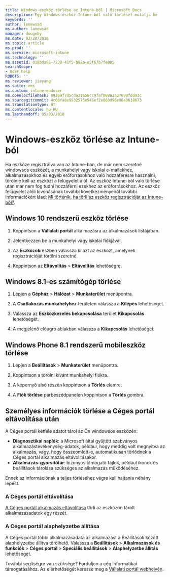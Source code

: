 ```yaml
---
title: Windows-eszköz törlése az Intune-ból | Microsoft Docs
description: Egy Windows-eszköz Intune-ból való törlését mutatja be
keywords: ''
author: lenewsad
ms.author: lanewsad
manager: dougeby
ms.date: 03/28/2018
ms.topic: article
ms.prod: ''
ms.service: microsoft-intune
ms.technology: ''
ms.assetid: 018bda65-7238-41f5-b92a-e5f67b7fe085
searchScope:
- User help
ROBOTS: ''
ms.reviewer: jieyang
ms.suite: ems
ms.custom: intune-enduser
ms.openlocfilehash: 89a69f7d5cda31658cc9faf068a2a37698fdd93c
ms.sourcegitcommit: 4c06fa8e9932575e546ef2e880d96e96a0618673
ms.translationtype: HT
ms.contentlocale: hu-HU
ms.lasthandoff: 05/03/2018
---
```

# <a name="remove-your-windows-device-from-intune"></a>Windows-eszköz törlése az Intune-ból

Ha eszköze regisztrálva van az Intune-ban, de már nem szeretné windowsos eszközét, a munkahelyi vagy iskolai e-mailekhez, alkalmazásokhoz és egyéb erőforrásokhoz való hozzáférésre használni, törölnie kell az eszközt a felügyelet alól. Az eszköz Intune-ból való törlése után már nem fog tudni hozzáférni ezekhez az erőforrásokhoz. Az eszköz felügyelet alóli kivonásának további következményeiről további információkért lásd: [Mi történik, ha törli az eszköz regisztrációját az Intune-ból?](what-happens-if-you-unenroll-your-device-from-intune-windows.md).

## <a name="remove-your-windows-10-device"></a>Windows 10 rendszerű eszköz törlése

1.  Koppintson a **Vállalati portál** alkalmazásra az alkalmazások listájában.

2.  Jelentkezzen be a munkahelyi vagy iskolai fiókjával.

3.  Az **Eszközök**részben válassza ki azt az eszközt, amelynek regisztrációját törölni szeretné.

4.  Koppintson az **Eltávolítás** &gt; **Eltávolítás** lehetőségre.

## <a name="remove-your-windows-81-computer"></a>Windows 8.1-es számítógép törlése

1.  Lépjen a **Gépház** &gt; **Hálózat** &gt; **Munkaterület** menüpontra.

2.  A **Csatlakozás munkahelyhez** területen válassza a **Kilépés** lehetőséget.

3.  Válassza az **Eszközkezelés bekapcsolása** terület **Kikapcsolás** lehetőségét.

4.  A megjelenő előugró ablakban válassza a **Kikapcsolás** lehetőséget.

## <a name="remove-your-windows-phone-81-mobile-device"></a>Windows Phone 8.1 rendszerű mobileszköz törlése

1.  Lépjen a **Beállítások** &gt; **Munkaterület** menüpontra.

2.  Koppintson a törölni kívánt munkahelyi fiókra.

3.  A képernyő alsó részén koppintson a **Törlés** elemre.

4.  A **Fiók törlése** párbeszédpanelen koppintson a **Törlés** gombra.

## <a name="removing-your-personal-information-after-removing-the-company-portal"></a>Személyes információk törlése a Céges portál eltávolítása után

A Céges portál kétféle adatot tárol az Ön windowsos eszközén:

-   **Diagnosztikai naplók**: a Microsoft által gyűjtött szabványos alkalmazástevékenység-adatok, például, hogy meddig volt megnyitva az alkalmazás, vagy, hogy összeomlott-e, automatikusan törlődnek a Céges portál alkalmazás eltávolításakor.
-   **Alkalmazás-gyorsítótár**: bizonyos támogató fájlok, például ikonok és beállítások tárolása szükséges az alkalmazás működéséhez.

Ennek az információnak a teljes törléséhez végre kell hajtania néhány lépést.

### <a name="uninstall-the-company-portal"></a>A Céges portál eltávolítása  

[A Céges portál alkalmazás eltávolítása](https://support.microsoft.com/help/4028003/windows-10-uninstall-apps-and-programs) törli az eszközön tárolt alkalmazásadatok egy részét.  

### <a name="reset-the-company-portal"></a>A Céges portál alaphelyzetbe állítása

A Céges portál többi alkalmazásadata az alkalmazást a Beállítások között alaphelyzetbe állítva törölhető. Válassza a **Beállítások** > **Alkalmazások és funkciók** > **Céges portál** > **Speciális beállítások** > **Alaphelyzetbe állítás** lehetőséget.

További segítségre van szüksége? Forduljon a cég informatikai támogatásához. Az elérhetőségét keresse meg a [Vállalati portál webhelyén](https://portal.manage.microsoft.com#HelpDeskDialog).
